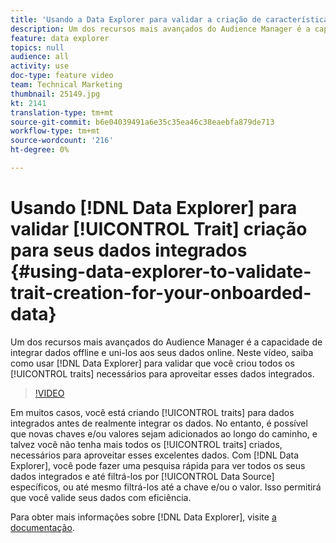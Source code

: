 ```yaml
---
title: 'Usando a Data Explorer para validar a criação de características para seus dados integrados '
description: Um dos recursos mais avançados do Audience Manager é a capacidade de integrar dados offline e uni-los aos seus dados online. Neste vídeo, saiba como usar a Data Explorer para validar que você criou todas as características necessárias para aproveitar esses dados integrados.
feature: data explorer
topics: null
audience: all
activity: use
doc-type: feature video
team: Technical Marketing
thumbnail: 25149.jpg
kt: 2141
translation-type: tm+mt
source-git-commit: b6e04039491a6e35c35ea46c38eaebfa879de713
workflow-type: tm+mt
source-wordcount: '216'
ht-degree: 0%

---
```



# Usando [!DNL Data Explorer] para validar [!UICONTROL Trait] criação para seus dados integrados {#using-data-explorer-to-validate-trait-creation-for-your-onboarded-data}

Um dos recursos mais avançados do Audience Manager é a capacidade de integrar dados offline e uni-los aos seus dados online. Neste vídeo, saiba como usar [!DNL Data Explorer] para validar que você criou todos os [!UICONTROL traits] necessários para aproveitar esses dados integrados.

>[!VIDEO](https://video.tv.adobe.com/v/25149/?quality=12)

Em muitos casos, você está criando [!UICONTROL traits] para dados integrados antes de realmente integrar os dados. No entanto, é possível que novas chaves e/ou valores sejam adicionados ao longo do caminho, e talvez você não tenha mais todos os [!UICONTROL traits] criados, necessários para aproveitar esses excelentes dados. Com [!DNL Data Explorer], você pode fazer uma pesquisa rápida para ver todos os seus dados integrados e até filtrá-los por [!UICONTROL Data Source] específicos, ou até mesmo filtrá-los até a chave e/ou o valor. Isso permitirá que você valide seus dados com eficiência.

Para obter mais informações sobre [!DNL Data Explorer], visite [a documentação](https://experiencecloud.adobe.com/resources/help/en_US/aam/data-explorer.html).